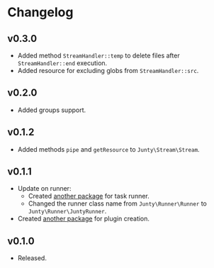 Changelog
=========

## v0.3.0
* Added method ```StreamHandler::temp``` to delete files after ```StreamHandler::end``` execution.
* Added resource for excluding globs from ```StreamHandler::src```.

## v0.2.0
* Added groups support.

## v0.1.2
* Added methods ```pipe``` and ```getResource``` to ```Junty\Stream\Stream```.

## v0.1.1
* Update on runner:
  * Created [another package](https://packagist.org/packages/junty/junty-taskrunner) for task runner.
  * Changed the runner class name from ```Junty\Runner\Runner``` to ```Junty\Runner\JuntyRunner```.
* Created [another package](https://packagist.org/packages/junty/junty-plugin) for plugin creation.

## v0.1.0
* Released.